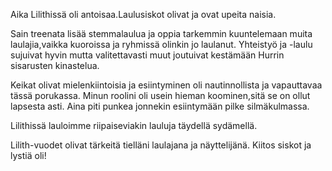 Aika Lilithissä oli antoisaa.Laulusiskot olivat ja ovat upeita naisia.

Sain treenata lisää stemmalaulua ja oppia tarkemmin kuuntelemaan muita laulajia,vaikka kuoroissa ja ryhmissä olinkin jo laulanut. Yhteistyö ja -laulu sujuivat hyvin mutta valitettavasti muut joutuivat kestämään Hurrin sisarusten kinastelua.

Keikat olivat mielenkiintoisia ja esiintyminen oli nautinnollista ja vapauttavaa tässä porukassa. Minun roolini oli usein hieman koominen,sitä se on ollut lapsesta asti. Aina piti punkea jonnekin esiintymään pilke silmäkulmassa.

Lilithissä lauloimme riipaiseviakin lauluja täydellä sydämellä.

Lilith-vuodet olivat tärkeitä tielläni laulajana ja näyttelijänä.
Kiitos siskot ja lystiä oli!

